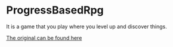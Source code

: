 ProgressBasedRpg
================
It is a game that you play where you level up and discover things.

[The original can be found here](http://j0ecool.github.io/OSTM)
